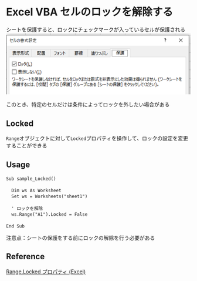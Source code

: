 # Excel VBA セルのロックを解除する

シートを保護すると、ロックにチェックマークが入っているセルが保護される<br>
![lock](img/vba_lock.png)

このとき、特定のセルだけは条件によってロックを外したい場合がある

## Locked
`Range`オブジェクトに対して`Locked`プロパティを操作して、ロックの設定を変更することができる

## Usage
```VBScript
Sub sample_Locked()

  Dim ws As Worksheet
  Set ws = Worksheets("sheet1")

  ' ロックを解除
  ws.Range("A1").Locked = False

End Sub
```

注意点：シートの保護をする前にロックの解除を行う必要がある

## Reference
[Range.Locked プロパティ (Excel)](https://docs.microsoft.com/ja-jp/office/vba/api/excel.range.locked)<br>
